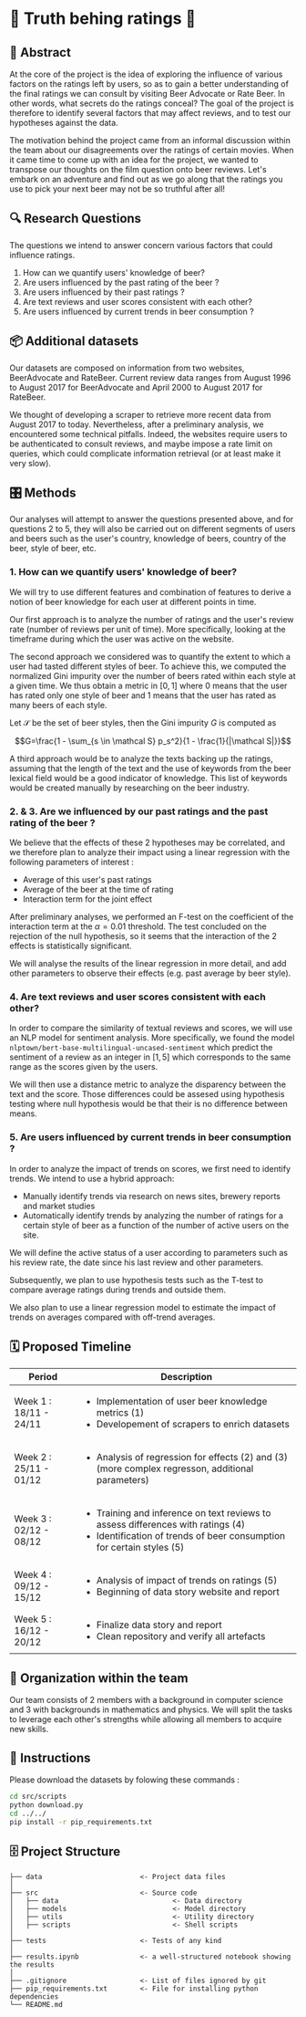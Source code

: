 # 🍻 Truth behing ratings 🍻

##  📄 Abstract

At the core of the project is the idea of exploring the influence of various factors on the ratings left by users, so as to gain a better understanding of the final ratings we can consult by visiting Beer Advocate or Rate Beer. In other words, what secrets do the ratings conceal? The goal of the project is therefore to identify several factors that may affect reviews, and to test our hypotheses against the data.

The motivation behind the project came from an informal discussion within the team about our disagreements over the ratings of certain movies. When it came time to come up with an idea for the project, we wanted to transpose our thoughts on the film question onto beer reviews. Let's embark on an adventure and find out as we go along that the ratings you use to pick your next beer may not be so truthful after all!

## 🔍 Research Questions

The questions we intend to answer concern various factors that could influence ratings.

1. How can we quantify users' knowledge of beer?
2. Are users influenced by the past rating of the beer ?
3. Are users influenced by their past ratings ?
4. Are text reviews and user scores consistent with each other?
5. Are users influenced by current trends in beer consumption ?

## 📦 Additional datasets

Our datasets are composed on information from two websites,  BeerAdvocate and RateBeer. Current review data ranges from August 1996 to August 2017 for BeerAdvocate and April 2000 to August 2017 for RateBeer. 

We thought of developing a scraper to retrieve more recent data from August 2017 to today. Nevertheless, after a preliminary analysis, we encountered some technical pitfalls. Indeed, the websites require users to be authenticated to consult reviews, and maybe impose a rate limit on queries, which could complicate information retrieval (or at least make it very slow).

## 🎛️ Methods

Our analyses will attempt to answer the questions presented above, and for questions 2 to 5, they will also be carried out on different segments of users and beers such as the user's country, knowledge of beers, country of the beer, style of beer, etc.

### 1. How can we quantify users' knowledge of beer?

We will try to use different features and combination of features to derive a notion of beer knowledge for each user at different points in time.

Our first approach is to analyze the number of ratings and the user's review rate (number of reviews per unit of time). More specifically, looking at the timeframe during which the user was active on the website.

The second approach we considered was to quantify the extent to which a user had tasted different styles of beer. To achieve this, we computed the normalized Gini impurity over the number of beers rated within each style at a given time. We thus obtain a metric in $[0, 1]$ where $0$ means that the user has rated only one style of beer and $1$ means that the user has rated as many beers of each style.

Let $\mathcal S$ be the set of beer styles, then the Gini impurity $G$ is computed as

$$G=\frac{1 - \sum_{s \in \mathcal S} p_s^2}{1 - \frac{1}{|\mathcal S|}}$$

A third approach would be to analyze the texts backing up the ratings, assuming that the length of the text and the use of keywords from the beer lexical field would be a good indicator of knowledge. This list of keywords would be created manually by researching on the beer industry.

### 2. & 3. Are we influenced by our past ratings and the past rating of the beer ?

We believe that the effects of these 2 hypotheses may be correlated, and we therefore plan to analyze their impact using a linear regression with the following parameters of interest :
- Average of this user's past ratings
- Average of the beer at the time of rating
- Interaction term for the joint effect

After preliminary analyses, we performed an F-test on the coefficient of the interaction term at the $\alpha=0.01$ threshold. The test concluded on the rejection of the null hypothesis, so it seems that the interaction of the 2 effects is statistically significant.

We will analyse the results of the linear regression in more detail, and add other parameters to observe their effects (e.g. past average by beer style).

### 4. Are text reviews and user scores consistent with each other?

In order to compare the similarity of textual reviews and scores, we will use an NLP model for sentiment analysis. More specifically, we found the model `nlptown/bert-base-multilingual-uncased-sentiment` which predict the sentiment of a review as an integer in $[1,5]$ which corresponds to the same range as the scores given by the users.

We will then use a distance metric to analyze the disparency between the text and the score. Those differences could be assesed using hypothesis testing where null hypothesis would be that their is no difference between means.

### 5. Are users influenced by current trends in beer consumption ?

In order to analyze the impact of trends on scores, we first need to identify trends. We intend to use a hybrid approach:
- Manually identify trends via research on news sites, brewery reports and market studies
- Automatically identify trends by analyzing the number of ratings for a certain style of beer as a function of the number of active users on the site.

We will define the active status of a user according to parameters such as his review rate, the date since his last review and other parameters.

Subsequently, we plan to use hypothesis tests such as the T-test to compare average ratings during trends and outside them. 

We also plan to use a linear regression model to estimate the impact of trends on averages compared with off-trend averages.

## 🗓️ Proposed Timeline

| Period | Description |
|---|---|
| Week 1 : 18/11 - 24/11 | <ul><li>Implementation of user beer knowledge metrics (1)</li><li>Developement of scrapers to enrich datasets</li></ul> |
| Week 2 : 25/11 - 01/12 | <ul><li>Analysis of regression for effects (2) and (3)(more complex regresson, additional parameters)</li></ul> |
| Week 3 : 02/12 - 08/12 | <ul><li>Training and inference on text reviews to assess differences with ratings (4)</li><li>Identification of trends of beer consumption for certain styles (5)</li></ul> |
| Week 4 : 09/12 - 15/12 | <ul><li>Analysis of impact of trends on ratings (5)</li><li>Beginning of data story website and report</li></ul> |
| Week 5 : 16/12 - 20/12 | <ul><li>Finalize data story and report</li><li>Clean repository and verify all artefacts</li></ul> |

## 👥 Organization within the team

Our team consists of 2 members with a background in computer science and 3 with backgrounds in mathematics and physics. We will split the tasks to leverage each other's strengths while allowing all members to acquire new skills. 

## 📑 Instructions

Please download the datasets by folowing these commands :
```bash
cd src/scripts
python download.py
cd ../../
pip install -r pip_requirements.txt
```

## 🗄️ Project Structure

```
├── data                        <- Project data files
│
├── src                         <- Source code
│   ├── data                            <- Data directory
│   ├── models                          <- Model directory
│   ├── utils                           <- Utility directory
│   ├── scripts                         <- Shell scripts
│
├── tests                       <- Tests of any kind
│
├── results.ipynb               <- a well-structured notebook showing the results
│
├── .gitignore                  <- List of files ignored by git
├── pip_requirements.txt        <- File for installing python dependencies
└── README.md
```
